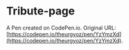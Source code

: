 # Tribute-page

A Pen created on CodePen.io. Original URL: [https://codepen.io/theurgyoz/pen/YzYmzXd](https://codepen.io/theurgyoz/pen/YzYmzXd).

